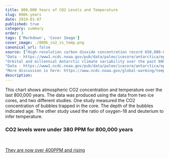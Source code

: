 ```yaml
---
title: 800,000 Years of CO2 Levels and Temperature
slug: 800k-years
date: 2019-01-07
published: true
category: summary
order: 3
tags: ['Markdown', 'Cover Image']
cover_image: ./800k_co2_vs_temp.png
canonical_url: false
source: ["High-resolution carbon dioxide concentration record 650,000-800,000 years before present - https://www.ncbi.nlm.nih.gov/pubmed/18480821",
"Data - https://www1.ncdc.noaa.gov/pub/data/paleo/icecore/antarctica/epica_domec/edc-co2-2008.txt",
"Orbital and millennial Antarctic climate variability over the past 800,000 years - https://www.ncbi.nlm.nih.gov/pubmed/17615306",
"Data - https://www1.ncdc.noaa.gov/pub/data/paleo/icecore/antarctica/epica_domec/edc3deuttemp2007.txt",
"More discussion is here: https://www.ncdc.noaa.gov/global-warming/temperature-change"]
description:
---
```

This chart shows atmospheric CO2 concentration and temperature over the last 800,000 years. The data was produced using the data from two ice cores, and two different studies. One study measured the CO2 concentration of bubbles trapped in the core. The depth of the bubbles indicated age. The other study used the ratio of oxygen-18 and deuterium to infer temperature.

### CO2 levels were under 380 PPM for 800,000 years

&nbsp;

[They are now over 400PPM and rising](https://climate.nasa.gov/vital-signs/carbon-dioxide/)
